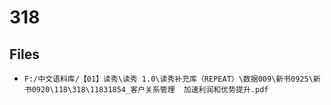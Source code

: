 # 318

## Files

- `F:/中文语料库/【01】读秀\读秀 1.0\读秀补充库（REPEAT）\数据009\新书0925\新书0920\118\318\11831854_客户关系管理  加速利润和优势提升.pdf`
